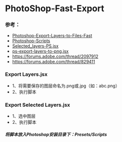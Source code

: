 # PhotoShop-Fast-Export
### 参考：
* [Photoshop-Export-Layers-to-Files-Fast](https://github.com/jwa107/Photoshop-Export-Layers-to-Files-Fast)
* [Photoshop-Scripts](https://github.com/bendytree/Photoshop-Scripts)
* [Selected_layers-PS.jsx](https://gist.github.com/hilukasz/03b17ee78414aadff995)
* [ps-export-layers-to-png.jsx](https://gist.github.com/tomekc/2892034)
* https://forums.adobe.com/thread/2097912
* https://forums.adobe.com/thread/829411

### Export Layers.jsx
* 1、将需要保存的图层命名为.png或.jpg（如：abc.png）
* 2、执行脚本

### Export Selected Layers.jsx
* 1、选中图层
* 2、执行脚本

##### 将脚本放入Photoshop安装目录下：Presets/Scripts
